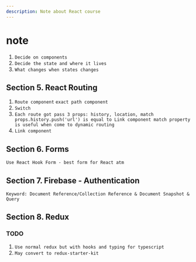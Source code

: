 ```yaml
---
description: Note about React course
---
```


# note

1. `Decide on components`
2. `Decide the state and where it lives`
3. `What changes when states changes`

## Section 5. React Routing

1. `Route component` `exact path component`
2. `Switch`
3. `Each route got pass 3 props: history, location, match props.history.push('url') is equal to Link component match property is useful when come to dynamic routing`
4. `Link component`

## Section 6. Forms

`Use React Hook Form - best form for React atm`

## Section 7. Firebase - Authentication

`Keyword: Document Reference/Collection Reference & Document Snapshot & Query`

## Section 8. Redux

### TODO

1. `Use normal redux but with hooks and typing for typescript`
2. `May convert to redux-starter-kit`

